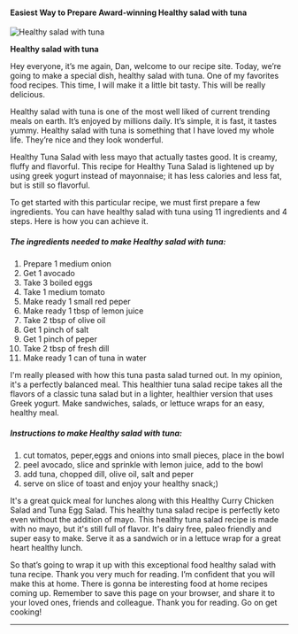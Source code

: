             

#### Easiest Way to Prepare Award-winning Healthy salad with tuna

![Healthy salad with tuna](https://img-global.cpcdn.com/recipes/46318066/751x532cq70/healthy-salad-with-tuna-recipe-main-photo.jpg)

**Healthy salad with tuna**

Hey everyone, it’s me again, Dan, welcome to our recipe site. Today, we’re going to make a special dish, healthy salad with tuna. One of my favorites food recipes. This time, I will make it a little bit tasty. This will be really delicious.

Healthy salad with tuna is one of the most well liked of current trending meals on earth. It’s enjoyed by millions daily. It’s simple, it is fast, it tastes yummy. Healthy salad with tuna is something that I have loved my whole life. They’re nice and they look wonderful.

Healthy Tuna Salad with less mayo that actually tastes good. It is creamy, fluffy and flavorful. This recipe for Healthy Tuna Salad is lightened up by using greek yogurt instead of mayonnaise; it has less calories and less fat, but is still so flavorful.

To get started with this particular recipe, we must first prepare a few ingredients. You can have healthy salad with tuna using 11 ingredients and 4 steps. Here is how you can achieve it.

##### The ingredients needed to make Healthy salad with tuna:

1.  Prepare 1 medium onion
2.  Get 1 avocado
3.  Take 3 boiled eggs
4.  Take 1 medium tomato
5.  Make ready 1 small red peper
6.  Make ready 1 tbsp of lemon juice
7.  Take 2 tbsp of olive oil
8.  Get 1 pinch of salt
9.  Get 1 pinch of peper
10.  Take 2 tbsp of fresh dill
11.  Make ready 1 can of tuna in water

I'm really pleased with how this tuna pasta salad turned out. In my opinion, it's a perfectly balanced meal. This healthier tuna salad recipe takes all the flavors of a classic tuna salad but in a lighter, healthier version that uses Greek yogurt. Make sandwiches, salads, or lettuce wraps for an easy, healthy meal.

##### Instructions to make Healthy salad with tuna:

1.  cut tomatos, peper,eggs and onions into small pieces, place in the bowl
2.  peel avocado, slice and sprinkle with lemon juice, add to the bowl
3.  add tuna, chopped dill, olive oil, salt and peper
4.  serve on slice of toast and enjoy your healthy snack;)

It's a great quick meal for lunches along with this Healthy Curry Chicken Salad and Tuna Egg Salad. This healthy tuna salad recipe is perfectly keto even without the addition of mayo. This healthy tuna salad recipe is made with no mayo, but it's still full of flavor. It's dairy free, paleo friendly and super easy to make. Serve it as a sandwich or in a lettuce wrap for a great heart healthy lunch.

So that’s going to wrap it up with this exceptional food healthy salad with tuna recipe. Thank you very much for reading. I’m confident that you will make this at home. There is gonna be interesting food at home recipes coming up. Remember to save this page on your browser, and share it to your loved ones, friends and colleague. Thank you for reading. Go on get cooking!

* * *